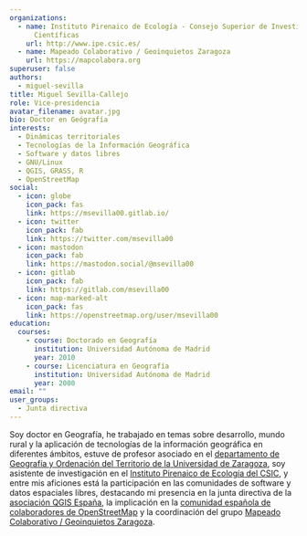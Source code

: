 ```yaml
---
organizations:
  - name: Instituto Pirenaico de Ecología - Consejo Superior de Investigaciones
      Científicas
    url: http://www.ipe.csic.es/
  - name: Mapeado Colaborativo / Geoinquietos Zaragoza
    url: https://mapcolabora.org
superuser: false
authors:
  - miguel-sevilla
title: Miguel Sevilla-Callejo
role: Vice-presidencia
avatar_filename: avatar.jpg
bio: Doctor en Geógrafía
interests:
  - Dinámicas territoriales
  - Tecnologías de la Información Geográfica
  - Software y datos libres
  - GNU/Linux
  - QGIS, GRASS, R
  - OpenStreetMap
social:
  - icon: globe
    icon_pack: fas
    link: https://msevilla00.gitlab.io/
  - icon: twitter
    icon_pack: fab
    link: https://twitter.com/msevilla00
  - icon: mastodon
    icon_pack: fab
    link: https://mastodon.social/@msevilla00
  - icon: gitlab
    icon_pack: fab
    link: https://gitlab.com/msevilla00
  - icon: map-marked-alt
    icon_pack: fas
    link: https://openstreetmap.org/user/msevilla00
education:
  courses:
    - course: Doctorado en Geografía
      institution: Universidad Autónoma de Madrid
      year: 2010
    - course: Licenciatura en Geografía
      institution: Universidad Autónoma de Madrid
      year: 2000
email: ""
user_groups:
  - Junta directiva
---
```


Soy doctor en Geografía, he trabajado en temas sobre desarrollo, mundo rural y la aplicación de tecnologías de la información geográfica en diferentes ámbitos, estuve de profesor asociado en el [departamento de Geografía y Ordenación del Territorio de la Universidad de Zaragoza](https://geografia.unizar.es), soy asistente de investigación en el [Instituto Pirenaico de Ecología del CSIC](https://www.ipe.csic.es), y entre mis aficiones está la participación en las comunidades de software y datos espaciales libres, destacando mi presencia en la junta directiva de la [asociación QGIS España](https://www.qgis.es/asociacion/), la implicación en la [comunidad española de colaboradores de OpenStreetMap](https://wiki.openstreetmap.org/wiki/ES:Espa%C3%B1a) y la coordinación del grupo [Mapeado Colaborativo / Geoinquietos Zaragoza](https://mapcolabora.org).
